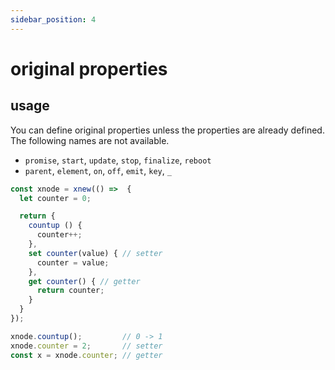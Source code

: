 ```yaml
---
sidebar_position: 4
---
```


# original properties
## usage
You can define original properties unless the properties are already defined.  
The following names are not available.
- `promise`, `start`, `update`, `stop`, `finalize`, `reboot`
- `parent`,  `element`, `on`, `off`, `emit`, `key`, `_`

```js
const xnode = xnew(() =>  {
  let counter = 0;

  return {
    countup () {
      counter++;
    },
    set counter(value) { // setter
      counter = value;
    },
    get counter() { // getter
      return counter;
    }
  }
});

xnode.countup();         // 0 -> 1
xnode.counter = 2;       // setter
const x = xnode.counter; // getter
```
